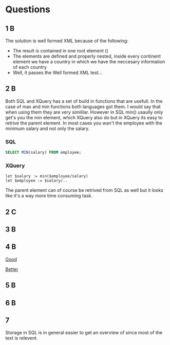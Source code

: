 # Questions

## 1 B

The solution is well formed XML because of the following:

* The result is contained in one root element (<result/>)
* The elements are defined and properly nested, inside
every continent element we have a country in which we have the
neccesary information of each country
* Well, it passes the Well formed XML test...

## 2 B

Both SQL and XQuery has a set of build in functions that are usefull. In the case of max and min functions both languages got them.
I would say that when using them they are very simililar. 
However in SQL min() usaully only get's you the min element, which XQuery also do but in XQuery its easy to retrive the parent element. 
In most cases you wan't the employee with the minimum salary and not only the salary.

### SQL
```sql
SELECT MIN(salary) FROM employee;
```

### XQuery
```xquery
let $salary := min($employee/salary)
let $employee := $salary/..
```

The parent element can of course be retrived from SQL as well but it looks like it's a way more time consuming task.

## 2 C

## 3 B

## 4 B
[Good](e4v1.xqy)

[Better](e4v2.xqy)

## 5 B

## 6 B

## 7

Storage in SQL is in general easier to get an overview of since most of the text is relevent. 

